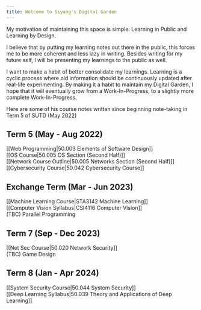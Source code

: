 ```yaml
---
title: Welcome to Siyang's Digital Garden
---  
```

My motivation of maintaining this space is simple: Learning in Public and Learning by Design.

I believe that by putting my learning notes out there in the public, this forces me to be more coherent and less lazy in writing. Besides writing for my future self, I will be presenting my learnings to the public as well. 

I want to make a habit of better consolidate my learnings. Learning is a cyclic process where old information should be continuously updated after real-life experimenting. By making it a habit to maintain my Digital Garden, I hope that it will eventually grow from a Work-In-Progress, to a slightly more complete Work-In-Progress.

Here are some of his course notes written since beginning note-taking in Term 5 of SUTD (May 2022)  

## Term 5 (May - Aug 2022)  
[[Web Programming|50.003 Elements of Software Design]]  
[[OS Course|50.005 OS Section (Second Half)]]  
[[Network Course Outline|50.005 Networks Section (Second Half)]]  
[[Cybersecurity Course|50.042 Cybersecurity Course]]  

## Exchange Term (Mar - Jun 2023)  
[[Machine Learning Course|STA3142 Machine Learning]]  
[[Computer Vision Syllabus|CSI4116 Computer Vision]]  
(TBC) Parallel Programming  

## Term 7 (Sep - Dec 2023)  
[[Net Sec Course|50.020 Network Security]]  
(TBC) Game Design  

## Term 8 (Jan - Apr 2024)  
[[System Security Course|50.044 System Security]]  
[[Deep Learning Syllabus|50.039 Theory and Applications of Deep Learning]]  